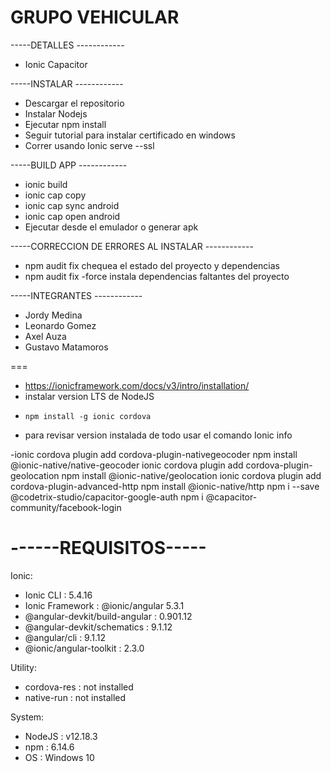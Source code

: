 
# GRUPO VEHICULAR

-----DETALLES ------------
- Ionic Capacitor

-----INSTALAR ------------

- Descargar el repositorio
- Instalar Nodejs
- Ejecutar npm install 
- Seguir tutorial para instalar certificado en windows
- Correr usando Ionic serve --ssl 

-----BUILD APP ------------
- ionic build
- ionic cap copy
- ionic  cap sync android
- ionic cap open android 
- Ejecutar desde el emulador o generar apk


-----CORRECCION DE ERRORES AL INSTALAR ------------
- npm audit fix            chequea el estado del proyecto y dependencias
- npm audit fix -force       instala dependencias faltantes del proyecto 



-----INTEGRANTES ------------

- Jordy Medina
- Leonardo Gomez
- Axel Auza
- Gustavo Matamoros


===
- https://ionicframework.com/docs/v3/intro/installation/
-  instalar version LTS de NodeJS 
-     npm install -g ionic cordova

- para revisar version instalada de todo usar el comando
        Ionic info


-ionic cordova plugin add cordova-plugin-nativegeocoder
npm install @ionic-native/native-geocoder
ionic cordova plugin add cordova-plugin-geolocation
npm install @ionic-native/geolocation
ionic cordova plugin add cordova-plugin-advanced-http
npm install @ionic-native/http
npm i --save @codetrix-studio/capacitor-google-auth
npm i @capacitor-community/facebook-login



------REQUISITOS-----
===
Ionic:

 -  Ionic CLI                     : 5.4.16 
 -  Ionic Framework               : @ionic/angular 5.3.1
 - @angular-devkit/build-angular : 0.901.12
 -  @angular-devkit/schematics    : 9.1.12
 -   @angular/cli                  : 9.1.12
 -  @ionic/angular-toolkit        : 2.3.0

Utility:

 -  cordova-res : not installed
 - native-run  : not installed

System:

 -  NodeJS : v12.18.3 
 - npm    : 6.14.6
 - OS     : Windows 10
